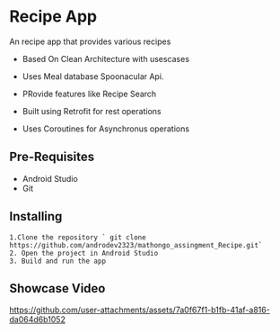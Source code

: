 # Recipe App
An recipe app that provides various recipes 

 * Based On Clean Architecture with usescases 

* Uses Meal database  Spoonacular Api.
* PRovide features like Recipe Search
* Built using Retrofit for rest operations
* Uses Coroutines for Asynchronus operations




## Pre-Requisites
* Android Studio
* Git


## Installing
    1.Clone the repository ` git clone https://github.com/androdev2323/mathongo_assingment_Recipe.git`
    2. Open the project in Android Studio
    3. Build and run the app
    

## Showcase Video

https://github.com/user-attachments/assets/7a0f67f1-b1fb-41af-a816-da064d6b1052




 

